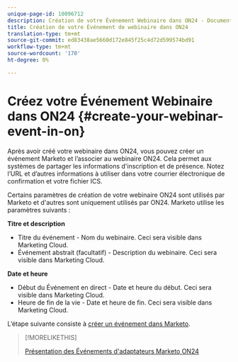 ```yaml
---
unique-page-id: 10096712
description: Création de votre Événement Webinaire dans ON24 - Documents marketing - Documentation du produit
title: Création de votre Événement de webinaire dans ON24
translation-type: tm+mt
source-git-commit: ed83438ae5660d172e845f25c4d72d599574bd91
workflow-type: tm+mt
source-wordcount: '170'
ht-degree: 0%

---
```



# Créez votre Événement Webinaire dans ON24 {#create-your-webinar-event-in-on}

Après avoir créé votre webinaire dans ON24, vous pouvez créer un événement Marketo et l’associer au webinaire ON24. Cela permet aux systèmes de partager les informations d&#39;inscription et de présence. Notez l’URL et d’autres informations à utiliser dans votre courrier électronique de confirmation et votre fichier ICS.

Certains paramètres de création de votre webinaire ON24 sont utilisés par Marketo et d&#39;autres sont uniquement utilisés par ON24. Marketo utilise les paramètres suivants :

**Titre et description**

* Titre du événement - Nom du webinaire. Ceci sera visible dans Marketing Cloud.
* Événement abstrait (facultatif) - Description du webinaire. Ceci sera visible dans Marketing Cloud.

**Date et heure**

* Début du Événement en direct - Date et heure du début. Ceci sera visible dans Marketing Cloud.
* Heure de fin de la vie - Date et heure de fin. Ceci sera visible dans Marketing Cloud.

L’étape suivante consiste à [créer un événement dans Marketo](/help/marketo/product-docs/demand-generation/events/create-an-event/create-an-event-with-the-marketo-on24-adapter/create-an-event-in-marketo.md).

>[!MORELIKETHIS]
>
>[Présentation des Événements d&#39;adaptateurs Marketo ON24](/help/marketo/product-docs/demand-generation/events/create-an-event/create-an-event-with-the-marketo-on24-adapter/understanding-marketo-on24-adapter-events.md)
